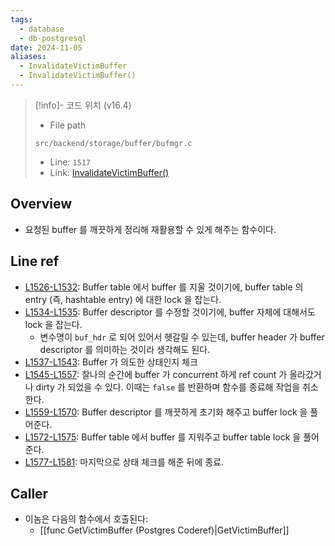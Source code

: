 ```yaml
---
tags:
  - database
  - db-postgresql
date: 2024-11-05
aliases:
  - InvalidateVictimBuffer
  - InvalidateVictimBuffer()
---
```

> [!info]- 코드 위치 (v16.4)
> - File path
> ```
> src/backend/storage/buffer/bufmgr.c
> ```
> - Line: `1517`
> - Link: [InvalidateVictimBuffer()](https://github.com/postgres/postgres/blob/REL_16_4/src/backend/storage/buffer/bufmgr.c#L1507-L1582)

## Overview

- 요청된 buffer 를 깨끗하게 정리해 재활용할 수 있게 해주는 함수이다.

## Line ref

- [L1526-L1532](https://github.com/postgres/postgres/blob/REL_16_4/src/backend/storage/buffer/bufmgr.c#L1526-L1532): Buffer table 에서 buffer 를 지울 것이기에, buffer table 의 entry (즉, hashtable entry) 에 대한 lock 을 잡는다.
- [L1534-L1535](https://github.com/postgres/postgres/blob/REL_16_4/src/backend/storage/buffer/bufmgr.c#L1534-L1535): Buffer descriptor 를 수정할 것이기에, buffer 자체에 대해서도 lock 을 잡는다.
	- 변수명이 `buf_hdr` 로 되어 있어서 헷갈릴 수 있는데, buffer header 가 buffer descriptor 를 의미하는 것이라 생각해도 된다.
- [L1537-L1543](https://github.com/postgres/postgres/blob/REL_16_4/src/backend/storage/buffer/bufmgr.c#L1537-L1543): Buffer 가 의도한 상태인지 체크
- [L1545-L1557](https://github.com/postgres/postgres/blob/REL_16_4/src/backend/storage/buffer/bufmgr.c#L1545-L1557): 찰나의 순간에 buffer 가 concurrent 하게 ref count 가 올라갔거나 dirty 가 되었을 수 있다. 이때는 `false` 를 반환하며 함수를 종료해 작업을 취소한다.
- [L1559-L1570](https://github.com/postgres/postgres/blob/REL_16_4/src/backend/storage/buffer/bufmgr.c#L1559-L1570): Buffer descriptor 를 깨끗하게 초기화 해주고 buffer lock 을 풀어준다.
- [L1572-L1575](https://github.com/postgres/postgres/blob/REL_16_4/src/backend/storage/buffer/bufmgr.c#L1572-L1575): Buffer table 에서 buffer 를 지워주고 buffer table lock 을 풀어준다.
- [L1577-L1581](https://github.com/postgres/postgres/blob/REL_16_4/src/backend/storage/buffer/bufmgr.c#L1577-L1581): 마지막으로 상태 체크를 해준 뒤에 종료.

## Caller

- 이놈은 다음의 함수에서 호출된다:
	- [[func GetVictimBuffer (Postgres Coderef)|GetVictimBuffer]]